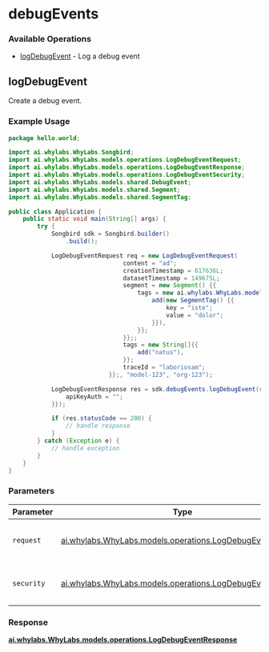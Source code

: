 # debugEvents

### Available Operations

* [logDebugEvent](#logdebugevent) - Log a debug event

## logDebugEvent

Create a debug event.
        

### Example Usage

```java
package hello.world;

import ai.whylabs.WhyLabs.Songbird;
import ai.whylabs.WhyLabs.models.operations.LogDebugEventRequest;
import ai.whylabs.WhyLabs.models.operations.LogDebugEventResponse;
import ai.whylabs.WhyLabs.models.operations.LogDebugEventSecurity;
import ai.whylabs.WhyLabs.models.shared.DebugEvent;
import ai.whylabs.WhyLabs.models.shared.Segment;
import ai.whylabs.WhyLabs.models.shared.SegmentTag;

public class Application {
    public static void main(String[] args) {
        try {
            Songbird sdk = Songbird.builder()
                .build();

            LogDebugEventRequest req = new LogDebugEventRequest(                new DebugEvent() {{
                                content = "ad";
                                creationTimestamp = 617636L;
                                datasetTimestamp = 149675L;
                                segment = new Segment() {{
                                    tags = new ai.whylabs.WhyLabs.models.shared.SegmentTag[]{{
                                        add(new SegmentTag() {{
                                            key = "iste";
                                            value = "dolor";
                                        }}),
                                    }};
                                }};;
                                tags = new String[]{{
                                    add("natus"),
                                }};
                                traceId = "laboriosam";
                            }};, "model-123", "org-123");            

            LogDebugEventResponse res = sdk.debugEvents.logDebugEvent(req, new LogDebugEventSecurity("hic") {{
                apiKeyAuth = "";
            }});

            if (res.statusCode == 200) {
                // handle response
            }
        } catch (Exception e) {
            // handle exception
        }
    }
}
```

### Parameters

| Parameter                                                                                                      | Type                                                                                                           | Required                                                                                                       | Description                                                                                                    |
| -------------------------------------------------------------------------------------------------------------- | -------------------------------------------------------------------------------------------------------------- | -------------------------------------------------------------------------------------------------------------- | -------------------------------------------------------------------------------------------------------------- |
| `request`                                                                                                      | [ai.whylabs.WhyLabs.models.operations.LogDebugEventRequest](../../models/operations/LogDebugEventRequest.md)   | :heavy_check_mark:                                                                                             | The request object to use for the request.                                                                     |
| `security`                                                                                                     | [ai.whylabs.WhyLabs.models.operations.LogDebugEventSecurity](../../models/operations/LogDebugEventSecurity.md) | :heavy_check_mark:                                                                                             | The security requirements to use for the request.                                                              |


### Response

**[ai.whylabs.WhyLabs.models.operations.LogDebugEventResponse](../../models/operations/LogDebugEventResponse.md)**

